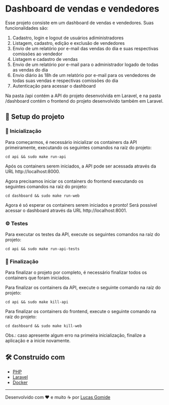 # Dashboard de vendas e vendedores

Esse projeto consiste em um dashboard de vendas e vendedores. Suas funcionalidades são:

1. Cadastro, login e logout de usuários adiministradores
2. Listagem, cadastro, edição e exclusão de vendedores
3. Envio de um relatório por e-mail das vendas do dia e suas respectivas comissões ao vendedor
4. Listagem e cadastro de vendas
5. Envio de um relatório por e-mail para o administrador logado de todas as vendas do dia
6. Envio diário às 18h de um relatório por e-mail para os vendedores de todas suas vendas e respectivas comissões do dia
7. Autenticação para acessar o dashboard

Na pasta /api contém a API do projeto desenvolvida em Laravel, e na pasta /dashboard contém o frontend do projeto desenvolvido também em Laravel.

## 🚀 Setup do projeto

### 🔧 Inicialização

Para começarmos, é necessário inicializar os containers da API primeiramente, executando os seguintes comandos na raíz do projeto:

```
cd api && sudo make run-api
```

Após os containers serem iniciados, a API pode ser acessada através da URL http://localhost:8000.

Agora precisamos iniciar os containers do frontend executando os seguintes comandos na raíz do projeto:

```
cd dashboard && sudo make run-web
```

Agora é só esperar os containers serem iniciados e pronto! Será possível acessar o dashboard através da URL http://localhost:8001.

### ⚙️ Testes

Para executar os testes da API, execute os seguintes comandos na raíz do projeto:

```
cd api && sudo make run-api-tests
```

### 🔧 Finalização

Para finalizar o projeto por completo, é necessário finalizar todos os containers que foram iniciados.

Para finalizar os containers da API, execute o seguinte comando na raíz do projeto:

```
cd api && sudo make kill-api
```

Para finalizar os containers do frontend, execute o seguinte comando na raíz do projeto:

```
cd dashboard && sudo make kill-web
```

Obs.: caso apresente algum erro na primeira inicialização, finalize a aplicação e a inicie novamente.

## 🛠️ Construído com

* [PHP](https://www.php.net/)
* [Laravel](https://laravel.com/)
* [Docker](https://www.docker.com/)

---
Desenvolvido com ❤️ e muito ☕ por [Lucas Gomide](https://github.com/gomidx)